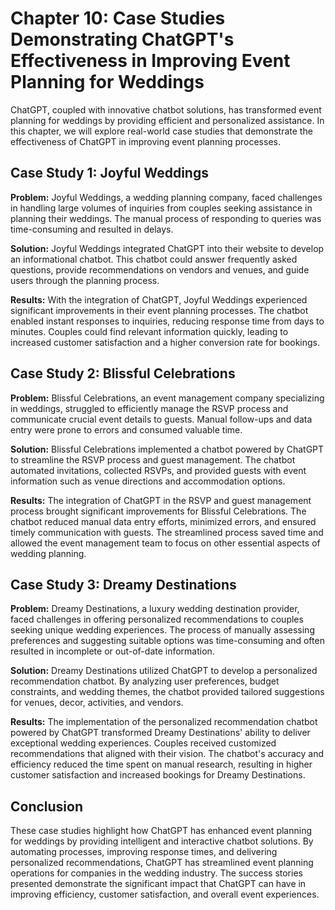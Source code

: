 Chapter 10: Case Studies Demonstrating ChatGPT's Effectiveness in Improving Event Planning for Weddings
=======================================================================================================

ChatGPT, coupled with innovative chatbot solutions, has transformed event planning for weddings by providing efficient and personalized assistance. In this chapter, we will explore real-world case studies that demonstrate the effectiveness of ChatGPT in improving event planning processes.

Case Study 1: Joyful Weddings
-----------------------------

**Problem:** Joyful Weddings, a wedding planning company, faced challenges in handling large volumes of inquiries from couples seeking assistance in planning their weddings. The manual process of responding to queries was time-consuming and resulted in delays.

**Solution:** Joyful Weddings integrated ChatGPT into their website to develop an informational chatbot. This chatbot could answer frequently asked questions, provide recommendations on vendors and venues, and guide users through the planning process.

**Results:** With the integration of ChatGPT, Joyful Weddings experienced significant improvements in their event planning processes. The chatbot enabled instant responses to inquiries, reducing response time from days to minutes. Couples could find relevant information quickly, leading to increased customer satisfaction and a higher conversion rate for bookings.

Case Study 2: Blissful Celebrations
-----------------------------------

**Problem:** Blissful Celebrations, an event management company specializing in weddings, struggled to efficiently manage the RSVP process and communicate crucial event details to guests. Manual follow-ups and data entry were prone to errors and consumed valuable time.

**Solution:** Blissful Celebrations implemented a chatbot powered by ChatGPT to streamline the RSVP process and guest management. The chatbot automated invitations, collected RSVPs, and provided guests with event information such as venue directions and accommodation options.

**Results:** The integration of ChatGPT in the RSVP and guest management process brought significant improvements for Blissful Celebrations. The chatbot reduced manual data entry efforts, minimized errors, and ensured timely communication with guests. The streamlined process saved time and allowed the event management team to focus on other essential aspects of wedding planning.

Case Study 3: Dreamy Destinations
---------------------------------

**Problem:** Dreamy Destinations, a luxury wedding destination provider, faced challenges in offering personalized recommendations to couples seeking unique wedding experiences. The process of manually assessing preferences and suggesting suitable options was time-consuming and often resulted in incomplete or out-of-date information.

**Solution:** Dreamy Destinations utilized ChatGPT to develop a personalized recommendation chatbot. By analyzing user preferences, budget constraints, and wedding themes, the chatbot provided tailored suggestions for venues, decor, activities, and vendors.

**Results:** The implementation of the personalized recommendation chatbot powered by ChatGPT transformed Dreamy Destinations' ability to deliver exceptional wedding experiences. Couples received customized recommendations that aligned with their vision. The chatbot's accuracy and efficiency reduced the time spent on manual research, resulting in higher customer satisfaction and increased bookings for Dreamy Destinations.

Conclusion
----------

These case studies highlight how ChatGPT has enhanced event planning for weddings by providing intelligent and interactive chatbot solutions. By automating processes, improving response times, and delivering personalized recommendations, ChatGPT has streamlined event planning operations for companies in the wedding industry. The success stories presented demonstrate the significant impact that ChatGPT can have in improving efficiency, customer satisfaction, and overall event experiences.
